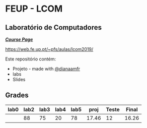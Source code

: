 # FEUP - LCOM 

## Laboratório de Computadores


[***Course Page***](https://sigarra.up.pt/feup/pt/ucurr_geral.ficha_uc_view?pv_ocorrencia_id=436435)

https://web.fe.up.pt/~pfs/aulas/lcom2019/

Este repositório contém:
- Projeto - made with [@dianaamfr](https://github.com/dianaamfr)
- labs
- Slides

## Grades

|lab0 | lab2 | lab3 |lab4|lab5|proj|Teste|Final
|---|---|---|---|---|---|---|---|
|    | 88 | 75 | 20 | 78 | 17.46 | 12 | 16.26 |
